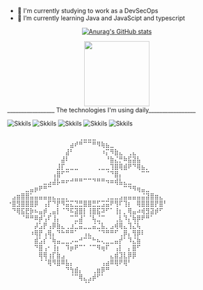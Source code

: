 - 🔭 I'm currently studying to work as a DevSecOps
- 🌱 I’m currently learning Java and JavaScipt and typescript

<div align="center">
  <a href="https://github.com/privateclasswizard">

  ![Anurag's GitHub stats](https://github-readme-stats.vercel.app/api?username=privateclasswizard&theme=github_dark_dimmed&show_icons=true)
  
  <img height="150em" src="https://github-readme-stats.vercel.app/api/top-langs/?username=privateclasswizard&layout=compact&langs_count=7&theme=github_dark_dimmed"/>

  </a>

</div>
_________________
The technologies I'm using daily_________________

![Skkils](https://img.shields.io/badge/Java-ED8B00?style=for-the-badge&logo=openjdk&logoColor=white)
![Skkils](https://img.shields.io/badge/Python-14354C?style=for-the-badge&logo=python&logoColor=white)
![Skkils](https://img.shields.io/badge/JavaScript-F7DF1E?style=for-the-badge&logo=javascript&logoColor=black)
![Skkils](https://img.shields.io/badge/Node.js-43853D?style=for-the-badge&logo=node.js&logoColor=white)
![Skkils](https://img.shields.io/badge/TypeScript-007ACC?style=for-the-badge&logo=typescript&logoColor=white)

⠀⠀⠀⠀⠀⠀⠀⠀⠀⠀⠀⠀⠀⠀⠀⠀⢀⣀⣀⣀⠀⠀⠀⠀⠀⠀⠀⠀⠀⠀⠀⠀⠀⠀⠀⠀
⠀⠀⠀⠀⠀⠀⠀⠀⠀⠀⠀⠀⠀⠀⣴⠞⠛⠉⠉⠛⠻⢷⣦⣀⠀⠀⠀⠀⠀⠀⠀⠀⠀⠀⠀⠀
⠀⠀⠀⠀⠀⠀⠀⠀⠀⠀⠀⠀⠀⣼⠃⠀⠀⠀⠀⠀⠀⠰⡍⠻⣷⣄⠀⢀⣄⠀⠀⠀⠀⠀⠀⠀
⠀⠀⠀⠀⠀⠀⠀⠀⠀⠀⠀⠀⣼⠇⠀⠀⠀⠀⠀⠀⠀⠀⠘⣷⣌⡛⠷⣯⣽⣧⠀⠀⠀⠀⠀⠀
⠀⠀⠀⠀⠀⠀⠀⠀⠀⠀⠀⣸⡏⣀⣀⣀⠀⠀⠀⠀⢀⣀⣀⢹⣿⢿⣾⠟⠙⢿⣦⡀⠀⠀⠀⠀
⠀⠀⠀⠀⠀⠀⠀⠀⠀⠀⢠⣿⠋⠉⠀⠀⠀⠀⠀⠀⠀⠀⠈⠙⣿⡄⠀⠀⠀⠀⠉⠉⠀⠀⠀⠀
⠀⠀⠀⠀⠀⠀⠀⠀⣀⣠⣼⡧⠶⠖⠚⠛⠛⠉⠉⠙⠛⠛⠲⠶⢾⣧⣄⣀⠀⠀⠀⠀⠀⠀⠀⠀
⠀⠀⠀⠀⣀⣤⡶⠟⠛⠉⠀⠀⠀⠀⠀⠀⠀⠀⠀⠀⠀⠀⠀⠀⠀⠀⠉⠙⠻⢶⣤⣀⠀⠀⠀⠀
⠀⣠⣶⣿⣿⣥⣤⣤⣤⣤⣄⣀⣀⡀⠀⠀⠀⠀⠀⠀⠀⠀⢀⣀⣀⣠⣤⣤⣤⣤⣬⣽⣿⣶⣄⠀
⠐⣿⣻⣿⣿⣿⡿⠀⢠⡏⠙⡟⠻⣭⣍⣙⣛⣿⣿⣛⣋⣩⣭⠟⢻⠏⢹⡆⠀⢿⣿⣿⣿⡟⣿⠃
⠀⠙⢿⣯⣟⡷⠦⣤⡾⢀⣤⡇⠈⠙⠯⣽⣿⡇⢸⣿⣯⠽⠋⠁⢸⡆⡀⢿⣤⠴⢾⣻⣽⡾⠋⠀
⠀⠀⠀⠈⠛⠛⠿⡾⢡⠏⢸⡄⠀⠀⠉⣉⣼⠁⠈⢧⣈⠉⠀⠀⢀⣇⠹⡌⢷⡿⠟⠛⠁⠀⠀⠀
⠀⠀⠀⠀⠀⠀⡼⣡⡟⢠⡿⣷⣄⢀⣰⣁⣭⣀⣀⣬⣈⣧⡀⣠⢾⢿⣄⢹⣌⢧⠀⠀⠀⠀⠀⠀
⠀⠀⠀⠀⠀⠰⢿⡟⢠⢿⡄⠙⠓⠛⠛⠁⠀⢠⣄⠀⠈⠙⠛⠛⠋⢀⡿⡄⢻⡿⠇⠀⠀⠀⠀⠀
⠀⠀⠀⠀⠀⠀⣾⣡⡎⠈⢷⣤⣀⣀⡠⠤⠚⠉⠉⠓⠦⢄⣀⣀⣤⡞⠁⠹⣌⣷⠀⠀⠀⠀⠀⠀
⠀⠀⠀⠀⠀⠀⠙⣿⢠⠂⢸⡆⠀⠹⡶⠟⠉⠁⠈⠉⠻⢶⠏⠀⢠⡇⠀⡄⣿⠋⠀⠀⠀⠀⠀⠀
⠀⠀⠀⠀⠀⠀⠀⢿⢿⢰⡏⣷⣠⠀⠀⠀⠀⠀⠀⠀⠀⠀⠀⣄⣾⣹⣇⡿⡿⠀⠀⠀⠀⠀⠀⠀
⠀⠀⠀⠀⠀⠀⠀⠈⠈⢿⠻⣿⠿⣧⡄⠀⠀⠀⠀⠀⠀⢠⣴⠿⢿⠟⢿⠃⠀⠀⠀⠀⠀⠀⠀⠀
⠀⠀⠀⠀⠀⠀⠀⠀⠀⠀⠀⠀⠀⠙⢳⣾⡄⠀⠀⢀⣶⡿⠛⠀⠀⠀⠀⠀⠀⠀⠀⠀⠀⠀⠀⠀
⠀⠀⠀⠀⠀⠀⠀⠀⠀⠀⠀⠀⠀⠀⠈⠉⢿⣄⣠⡾⠋⠁⠀⠀⠀⠀⠀⠀⠀⠀⠀⠀⠀⠀⠀⠀
⠀⠀⠀⠀⠀⠀⠀⠀⠀⠀⠀⠀⠀⠀⠀⠀⠀⠈⠁⠀⠀⠀⠀⠀⠀⠀⠀⠀⠀⠀⠀⠀⠀⠀⠀
